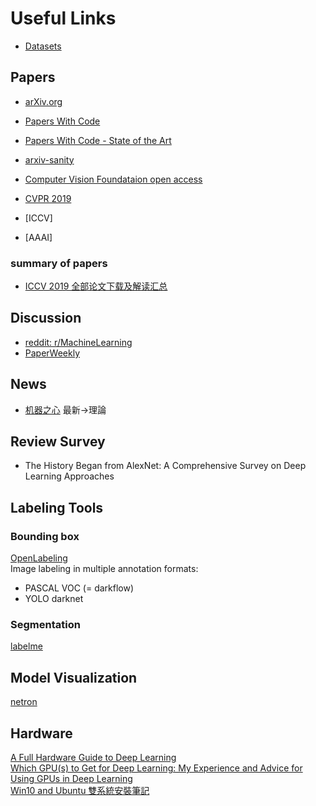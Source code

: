 # Useful Links

* [Datasets](links/datasets.md)

## Papers
* [arXiv.org](https://arxiv.org/)  
* [Papers With Code](https://paperswithcode.com)  
* [Papers With Code - State of the Art](https://paperswithcode.com/sota)  
* [arxiv-sanity](http://www.arxiv-sanity.com/top)

* [Computer Vision Foundataion open access](http://openaccess.thecvf.com/menu.py)
* [CVPR 2019](http://openaccess.thecvf.com/CVPR2019.py)
* [ICCV]
* [AAAI]

### summary of papers
* [ICCV 2019 全部论文下载及解读汇总](http://bbs.cvmart.net/topics/447/iccv2019)

## Discussion
* [reddit: r/MachineLearning](https://www.reddit.com/r/MachineLearning/)
* [PaperWeekly](http://www.paperweekly.site/)

## News
* [机器之心](https://www.jiqizhixin.com/) 最新->理論  

## Review Survey
* The History Began from AlexNet: A Comprehensive Survey on Deep Learning Approaches

## Labeling Tools
### Bounding box
[OpenLabeling](https://github.com/Cartucho/OpenLabeling)  
Image labeling in multiple annotation formats:
* PASCAL VOC (= darkflow)
* YOLO darknet  
### Segmentation
[labelme](https://github.com/wkentaro/labelme)

## Model Visualization
[netron](https://lutzroeder.github.io/netron/)

## Hardware
[A Full Hardware Guide to Deep Learning](https://timdettmers.com/2018/12/16/deep-learning-hardware-guide/)  
[Which GPU(s) to Get for Deep Learning: My Experience and Advice for Using GPUs in Deep Learning](https://timdettmers.com/2019/04/03/which-gpu-for-deep-learning/)  
[Win10 and Ubuntu 雙系統安裝筆記](https://medium.com/caesars-study-review-on-web-development/win10-and-ubuntu-%E9%9B%99%E7%B3%BB%E7%B5%B1%E5%AE%89%E8%A3%9D%E7%AD%86%E8%A8%98-bc824bef7fb4)
